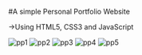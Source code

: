 #A simple Personal Portfolio Website

->Using HTML5, CSS3 and JavaScript

![pp1](https://github.com/Kowsar14238/Personal_Portfolio_Website/assets/88027531/092ef63b-19f2-4f3a-87a8-183dd1b70935)
![pp2](https://github.com/Kowsar14238/Personal_Portfolio_Website/assets/88027531/9bfdfad5-cf71-4331-960f-5c5dd4bdce9a)
![pp3](https://github.com/Kowsar14238/Personal_Portfolio_Website/assets/88027531/51edcef7-b852-4417-a7d7-fd9f23db7349)
![pp4](https://github.com/Kowsar14238/Personal_Portfolio_Website/assets/88027531/3841ab93-fe32-496b-af78-62e7988d2c27)
![pp5](https://github.com/Kowsar14238/Personal_Portfolio_Website/assets/88027531/8a8790bc-45e1-42d5-9d1a-d924750b13db)

